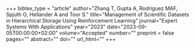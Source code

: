 +++
bibtex_type = "article"
author="Zhang T, Gupta A, Rodríguez MAF, Spjuth O, Hellander A and Toor S."
title="Management of Scientific Datasets in Hierarchical Storage Using Reinforcement Learning"
journal="Expert Systems With Applications"
year="2023"
date="2023-09-05T00:00:00+02:00"
volume="Accepted"
number=""
preprint = false
pages=""
abstract=""
doi=""
url_html=""
+++
